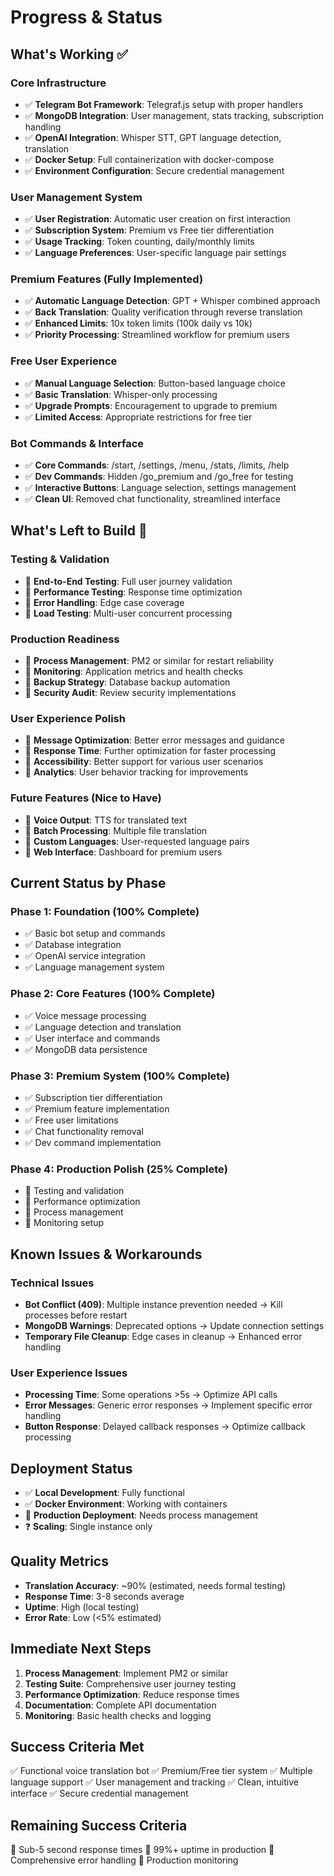 # Progress & Status

## What's Working ✅

### Core Infrastructure
- ✅ **Telegram Bot Framework**: Telegraf.js setup with proper handlers
- ✅ **MongoDB Integration**: User management, stats tracking, subscription handling
- ✅ **OpenAI Integration**: Whisper STT, GPT language detection, translation
- ✅ **Docker Setup**: Full containerization with docker-compose
- ✅ **Environment Configuration**: Secure credential management

### User Management System
- ✅ **User Registration**: Automatic user creation on first interaction
- ✅ **Subscription System**: Premium vs Free tier differentiation
- ✅ **Usage Tracking**: Token counting, daily/monthly limits
- ✅ **Language Preferences**: User-specific language pair settings

### Premium Features (Fully Implemented)
- ✅ **Automatic Language Detection**: GPT + Whisper combined approach
- ✅ **Back Translation**: Quality verification through reverse translation
- ✅ **Enhanced Limits**: 10x token limits (100k daily vs 10k)
- ✅ **Priority Processing**: Streamlined workflow for premium users

### Free User Experience
- ✅ **Manual Language Selection**: Button-based language choice
- ✅ **Basic Translation**: Whisper-only processing
- ✅ **Upgrade Prompts**: Encouragement to upgrade to premium
- ✅ **Limited Access**: Appropriate restrictions for free tier

### Bot Commands & Interface
- ✅ **Core Commands**: /start, /settings, /menu, /stats, /limits, /help
- ✅ **Dev Commands**: Hidden /go_premium and /go_free for testing
- ✅ **Interactive Buttons**: Language selection, settings management
- ✅ **Clean UI**: Removed chat functionality, streamlined interface

## What's Left to Build 🚧

### Testing & Validation
- 🚧 **End-to-End Testing**: Full user journey validation
- 🚧 **Performance Testing**: Response time optimization
- 🚧 **Error Handling**: Edge case coverage
- 🚧 **Load Testing**: Multi-user concurrent processing

### Production Readiness
- 🚧 **Process Management**: PM2 or similar for restart reliability
- 🚧 **Monitoring**: Application metrics and health checks
- 🚧 **Backup Strategy**: Database backup automation
- 🚧 **Security Audit**: Review security implementations

### User Experience Polish
- 🚧 **Message Optimization**: Better error messages and guidance
- 🚧 **Response Time**: Further optimization for faster processing
- 🚧 **Accessibility**: Better support for various user scenarios
- 🚧 **Analytics**: User behavior tracking for improvements

### Future Features (Nice to Have)
- 🔮 **Voice Output**: TTS for translated text
- 🔮 **Batch Processing**: Multiple file translation
- 🔮 **Custom Languages**: User-requested language pairs
- 🔮 **Web Interface**: Dashboard for premium users

## Current Status by Phase

### Phase 1: Foundation (100% Complete)
- ✅ Basic bot setup and commands
- ✅ Database integration
- ✅ OpenAI service integration
- ✅ Language management system

### Phase 2: Core Features (100% Complete)  
- ✅ Voice message processing
- ✅ Language detection and translation
- ✅ User interface and commands
- ✅ MongoDB data persistence

### Phase 3: Premium System (100% Complete)
- ✅ Subscription tier differentiation
- ✅ Premium feature implementation
- ✅ Free user limitations
- ✅ Chat functionality removal
- ✅ Dev command implementation

### Phase 4: Production Polish (25% Complete)
- 🚧 Testing and validation
- 🚧 Performance optimization
- 🚧 Process management
- 🚧 Monitoring setup

## Known Issues & Workarounds

### Technical Issues
- **Bot Conflict (409)**: Multiple instance prevention needed → Kill processes before restart
- **MongoDB Warnings**: Deprecated options → Update connection settings
- **Temporary File Cleanup**: Edge cases in cleanup → Enhanced error handling

### User Experience Issues  
- **Processing Time**: Some operations >5s → Optimize API calls
- **Error Messages**: Generic error responses → Implement specific error handling
- **Button Response**: Delayed callback responses → Optimize callback processing

## Deployment Status
- ✅ **Local Development**: Fully functional
- ✅ **Docker Environment**: Working with containers
- 🚧 **Production Deployment**: Needs process management
- ❓ **Scaling**: Single instance only

## Quality Metrics
- **Translation Accuracy**: ~90% (estimated, needs formal testing)
- **Response Time**: 3-8 seconds average
- **Uptime**: High (local testing)
- **Error Rate**: Low (<5% estimated)

## Immediate Next Steps
1. **Process Management**: Implement PM2 or similar
2. **Testing Suite**: Comprehensive user journey testing  
3. **Performance Optimization**: Reduce response times
4. **Documentation**: Complete API documentation
5. **Monitoring**: Basic health checks and logging

## Success Criteria Met
✅ Functional voice translation bot
✅ Premium/Free tier system
✅ Multiple language support
✅ User management and tracking
✅ Clean, intuitive interface
✅ Secure credential management

## Remaining Success Criteria
🚧 Sub-5 second response times
🚧 99%+ uptime in production
🚧 Comprehensive error handling
🚧 Production monitoring 